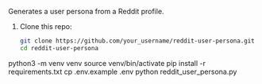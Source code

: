 Generates a user persona from a Reddit profile.

1. Clone this repo:
   ```bash
   git clone https://github.com/your_username/reddit-user-persona.git
   cd reddit-user-persona
python3 -m venv venv
source venv/bin/activate
pip install -r requirements.txt
cp .env.example .env
python reddit_user_persona.py
